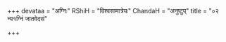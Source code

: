 +++
devataa = "अग्निः"
RShiH = "विश्वसामात्रेयः"
ChandaH = "अनुष्टुप्"
title = "०२ न्य१ग्निं जातवेदसं"

+++
